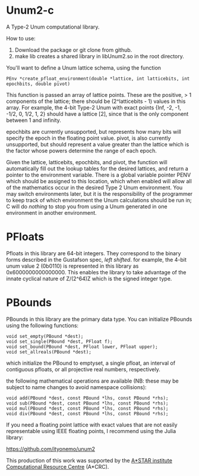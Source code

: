 # Unum2-c

A Type-2 Unum computational library.

How to use:

1.  Download the package or git clone from github.
2.  make lib creates a shared library in libUnum2.so in the root directory.

You'll want to define a Unum lattice schema, using the function
```
PEnv *create_pfloat_environment(double *lattice, int latticebits, int epochbits, double pivot)
```

This function is passed an array of lattice points.  These are the positive, > 1
components of the lattice; there should be (2^latticebits - 1) values in this array.
For example, the 4-bit Type-2 Unum with exact points {Inf, -2, -1, -1/2, 0, 1/2, 1, 2}
should have a lattice [2], since that is the only component between 1 and infinity.

epochbits are currently unsupported, but represents how many bits will specify the
epoch in the floating point value.  pivot, is also currently unsupported, but should
represent a value greater than the lattice which is the factor whose powers determine
the range of each epoch.

Given the lattice, latticebits, epochbits, and pivot, the function will
automatically fill out the lookup tables for the desired lattices, and return a
pointer to the environment variable.  There is a global variable pointer PENV
which should be assigned to this location, which when enabled will allow all of
the mathematics occur in the desired Type 2 Unum environment.  You may switch
environments later, but it is the responsibility of the programmer to keep
track of which environment the Unum calculations should be run in; C will do
*nothing* to stop you from using a Unum generated in one environment in another
environment.

PFloats
=======

Pfloats in this library are 64-bit integers.  They correspond to the binary forms
described in the Gustafson spec, *left shifted*.  for example, the 4-bit unum
value 2 (0b0110) is represented in this library as 0x6000000000000000.  This
enables the library to take advantage of the innate cyclical nature of Z/(2^64)Z
which is the signed integer type.

PBounds
=======

PBounds in this library are the primary data type.  You can initialize PBounds
using the following functions:

```
void set_empty(PBound *dest);
void set_single(PBound *dest, PFloat f);
void set_bound(PBound *dest, PFloat lower, PFloat upper);
void set_allreals(PBound *dest);
```

which initialize the PBound to emptyset, a single pfloat, an interval of contiguous
pfloats, or all projective real numbers, respectively.

the following mathematical operations are available (NB: these may be subject to
  name changes to avoid namespace collisions):

```
void add(PBound *dest, const PBound *lhs, const PBound *rhs);
void sub(PBound *dest, const PBound *lhs, const PBound *rhs);
void mul(PBound *dest, const PBound *lhs, const PBound *rhs);
void div(PBound *dest, const PBound *lhs, const PBound *rhs);
```

If you need a floating point lattice with exact values that are not easily
representable using IEEE floating points, I recommend using the Julia library:

https://github.com/ityonemo/unum2

This production of this work was supported by the [A*STAR institute](https://www.a-star.edu.sg/)
[Computational Resource Centre](https://www.acrc.a-star.edu.sg/) (A*CRC).
